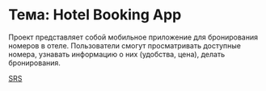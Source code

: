 # Тема: **Hotel Booking App**

Проект представляет собой мобильное приложение для бронирования номеров в отеле. Пользователи смогут просматривать доступные номера, узнавать информацию о них (удобства, цена), делать бронирования.

[SRS](docs/SRS.md)
